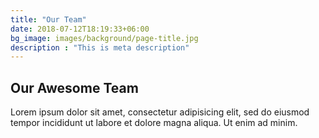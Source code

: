 ```yaml
---
title: "Our Team"
date: 2018-07-12T18:19:33+06:00
bg_image: images/background/page-title.jpg
description : "This is meta description"
---
```


## Our Awesome Team

Lorem ipsum dolor sit amet, consectetur adipisicing elit, sed do eiusmod <br> tempor incididunt ut labore et dolore magna aliqua. Ut enim ad minim.